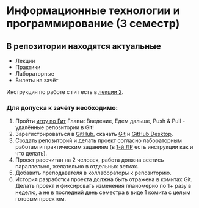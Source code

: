 # Информационные технологии и программирование (3 семестр)

## В репозитории находятся актуальные
* Лекции
* Практики
* Лабораторные
* Билеты на зачёт

Инструкция по работе с гит есть в [лекции 2](https://github.com/DaniilKlyukin/ITiP-3/blob/master/%D0%9B%D0%B5%D0%BA%D1%86%D0%B8%D0%B8/%D0%98%D0%A2%D0%B8%D0%9F%203%20%D0%BB%D0%B5%D0%BA%202.pptx).

### **Для допуска к зачёту необходимо:**
 1. Пройти [игру по Гит](https://learngitbranching.js.org/?locale=ru_RU) Главы: Введение, Едем дальше, Push & Pull - удалённые репозитории в Git!
 2. Зарегистрироваться в [GitHub](https://docs.github.com/en/get-started/start-your-journey/creating-an-account-on-github), скачать [Git](https://git-scm.com/downloads) и [GitHub Desktop](https://desktop.github.com/download/).
 3. Создать репозиторий и делать проект согласно лабораторным работам и практическим заданиям (в [1-й ЛР](https://github.com/DaniilKlyukin/ITiP-3/blob/master/%D0%9B%D0%B0%D0%B1%D0%BE%D1%80%D0%B0%D1%82%D0%BE%D1%80%D0%BD%D1%8B%D0%B5/%D0%9B%D0%B0%D0%B1%D0%BE%D1%80%D0%B0%D1%82%D0%BE%D1%80%D0%BD%D0%B0%D1%8F%20%D1%80%D0%B0%D0%B1%D0%BE%D1%82%D0%B0%201.docx) есть инструкции как и что делать).
 4. Проект рассчитан на 2 человек, работа должна вестись параллельно, желательно в отдельных ветках.
 5. Добавить преподавателя в коллабораторы к репозиторию.
 6. История разработки проекта должна быть отражена в комитах Git. Делать проект и фиксировать изменения планомерно по 1+ разу в неделю, а не в последний день семестра в виде 1 комита с целым готовым проектом.
